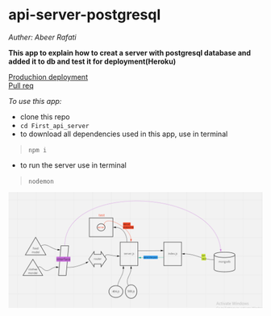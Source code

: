 # api-server-postgresql


*Auther: Abeer Rafati*

**This app to explain how to creat a server with postgresql database and added it to db and test it for deployment(Heroku)**   

[Produchion deployment](https://class9-sql.herokuapp.com/)    
[Pull req](https://github.com/AbeerAl-Rafati/api-server-postgresql)   



*To use this app:*
- clone this repo  
- `cd First_api_server` 
- to download all dependencies used in this app, use in terminal 
> `npm i` 
- to run the server use in terminal  
> `nodemon`    



![image](assets/lab4.PNG)
